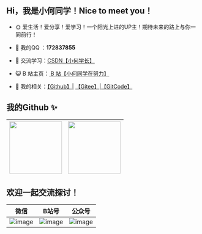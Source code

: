 ## Hi，我是小何同学！Nice to meet you！

- 🌞 爱生活！爱分享！爱学习！一个阳光上进的UP主！期待未来的路上与你一同前行！

- 🐧  我的QQ ：**172837855**

- 🤔 交流学习：<a href="https://blog.csdn.net/HXBest" target="_blank">CSDN【小何学长】</a> 

- 😺 B 站主页：<a href="https://space.bilibili.com/495642569" target="_blank"> B 站【小何同学在努力】</a>

- 🏡 我的相关：<a href="https://github.com/He-Xiang-best" target="_blank">【Github】</a>| <a href="https://gitee.com/hexiang_home" target="_blank">【Gitee】</a>|<a href="https://gitcode.net/HXBest" target="_blank">【GitCode】</a> 



## 我的Github ✨
| <img align="" height="137px" src="https://github-readme-stats.vercel.app/api/top-langs/?username=he-xiang-best&hide_title=true&hide_border=true&layout=compact&bg_color=0,73FA79,73FDFF,D783FF&theme=graywhite&locale=cn" /> | <img align="" height="137px" src="https://github-readme-stats.vercel.app/api?username=he-xiang-best&hide_title=true&hide_border=true&show_icons=true&include_all_commits=true&line_height=21&bg_color=0,EC6C6C,FFD479,FFFC79,73FA79&theme=graywhite&locale=cn" /> |
| ------------------------------------------------------------ | ------------------------------------------------------------ |

## 欢迎一起交流探讨！


| 微信                                                         | B站号                                                        | 公众号                                                       |
| ------------------------------------------------------------ | ------------------------------------------------------------ | ------------------------------------------------------------ |
| ![image](https://img-blog.csdnimg.cn/img_convert/cece57138556f8ebe17ea8521e3114e1.png) | ![image](https://img-blog.csdnimg.cn/img_convert/96321ca49ce798da3095c0cb4c2bcafa.png) | ![image](https://img-blog.csdnimg.cn/img_convert/4488f9f9de1c18bb21c82f5657598d0d.png) |



